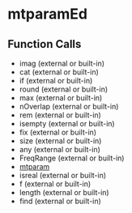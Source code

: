 # mtparamEd

## Function Calls
- imag (external or built-in)
- cat (external or built-in)
- if  (external or built-in)
- round (external or built-in)
- max (external or built-in)
- nOverlap (external or built-in)
- rem (external or built-in)
- isempty (external or built-in)
- fix (external or built-in)
- size (external or built-in)
- any (external or built-in)
- FreqRange (external or built-in)
- [mtparam](mtparam.md)
- isreal (external or built-in)
- f (external or built-in)
- length (external or built-in)
- find (external or built-in)
